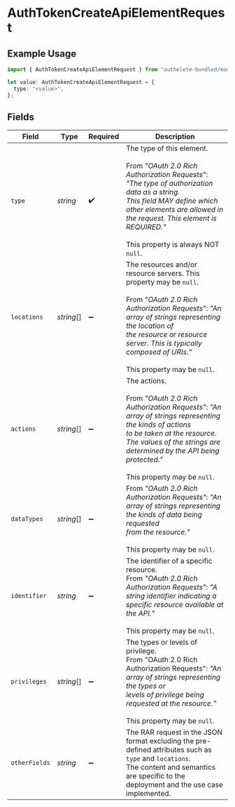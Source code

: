 # AuthTokenCreateApiElementRequest

## Example Usage

```typescript
import { AuthTokenCreateApiElementRequest } from "authelete-bundled/models/operations";

let value: AuthTokenCreateApiElementRequest = {
  type: "<value>",
};
```

## Fields

| Field                                                                                                                                                                                                                                                                         | Type                                                                                                                                                                                                                                                                          | Required                                                                                                                                                                                                                                                                      | Description                                                                                                                                                                                                                                                                   |
| ----------------------------------------------------------------------------------------------------------------------------------------------------------------------------------------------------------------------------------------------------------------------------- | ----------------------------------------------------------------------------------------------------------------------------------------------------------------------------------------------------------------------------------------------------------------------------- | ----------------------------------------------------------------------------------------------------------------------------------------------------------------------------------------------------------------------------------------------------------------------------- | ----------------------------------------------------------------------------------------------------------------------------------------------------------------------------------------------------------------------------------------------------------------------------- |
| `type`                                                                                                                                                                                                                                                                        | *string*                                                                                                                                                                                                                                                                      | :heavy_check_mark:                                                                                                                                                                                                                                                            | The type of this element.<br/><br/>From _"OAuth 2.0 Rich Authorization Requests"_: _"The type of authorization data as a string.<br/>This field MAY define which other elements are allowed in the request. This element is REQUIRED."_<br/><br/>This property is always NOT `null`.<br/> |
| `locations`                                                                                                                                                                                                                                                                   | *string*[]                                                                                                                                                                                                                                                                    | :heavy_minus_sign:                                                                                                                                                                                                                                                            | The resources and/or resource servers. This property may be `null`.<br/><br/>From _"OAuth 2.0 Rich Authorization Requests"_: _"An array of strings representing the location of<br/>the resource or resource server. This is typically composed of URIs."_<br/><br/>This property may be `null`.<br/> |
| `actions`                                                                                                                                                                                                                                                                     | *string*[]                                                                                                                                                                                                                                                                    | :heavy_minus_sign:                                                                                                                                                                                                                                                            | The actions.<br/><br/>From _"OAuth 2.0 Rich Authorization Requests"_: _"An array of strings representing the kinds of actions<br/>to be taken at the resource. The values of the strings are determined by the API being protected."_<br/><br/>This property may be `null`.<br/> |
| `dataTypes`                                                                                                                                                                                                                                                                   | *string*[]                                                                                                                                                                                                                                                                    | :heavy_minus_sign:                                                                                                                                                                                                                                                            | From _"OAuth 2.0 Rich Authorization Requests"_: _"An array of strings representing the kinds of data being requested<br/>from the resource."_<br/><br/>This property may be `null`.<br/>                                                                                      |
| `identifier`                                                                                                                                                                                                                                                                  | *string*                                                                                                                                                                                                                                                                      | :heavy_minus_sign:                                                                                                                                                                                                                                                            | The identifier of a specific resource.<br/>From _"OAuth 2.0 Rich Authorization Requests"_: _"A string identifier indicating a specific resource available at the API."_<br/><br/>This property may be `null`.<br/>                                                            |
| `privileges`                                                                                                                                                                                                                                                                  | *string*[]                                                                                                                                                                                                                                                                    | :heavy_minus_sign:                                                                                                                                                                                                                                                            | The types or levels of privilege.<br/>From "OAuth 2.0 Rich Authorization Requests": _"An array of strings representing the types or<br/>levels of privilege being requested at the resource."_<br/><br/>This property may be `null`.<br/>                                     |
| `otherFields`                                                                                                                                                                                                                                                                 | *string*                                                                                                                                                                                                                                                                      | :heavy_minus_sign:                                                                                                                                                                                                                                                            | The RAR request in the JSON format excluding the pre-defined attributes such as `type` and `locations`.<br/>The content and semantics are specific to the deployment and the use case implemented.<br/>                                                                       |